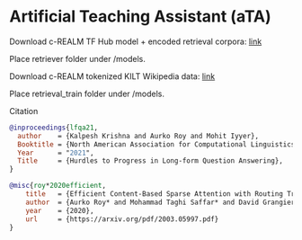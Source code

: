 # Artificial Teaching Assistant (aTA)

Download c-REALM TF Hub model + encoded retrieval corpora: [link](https://storage.googleapis.com/rt-checkpoint/retriever.zip)

Place retriever folder under /models.

Download c-REALM tokenized KILT Wikipedia data: [link](https://storage.googleapis.com/rt-checkpoint/kilt_retrieval_train.zip)

Place retrieval_train folder under /models.

Citation

```bibtex
@inproceedings{lfqa21,
  author    = {Kalpesh Krishna and Aurko Roy and Mohit Iyyer},
  Booktitle = {North American Association for Computational Linguistics},
  Year      = "2021",
  Title     = {Hurdles to Progress in Long-form Question Answering},
}
```

```bibtex
@misc{roy*2020efficient,
    title   = {Efficient Content-Based Sparse Attention with Routing Transformers},
    author  = {Aurko Roy* and Mohammad Taghi Saffar* and David Grangier and Ashish Vaswani},
    year    = {2020},
    url     = {https://arxiv.org/pdf/2003.05997.pdf}
}
```
